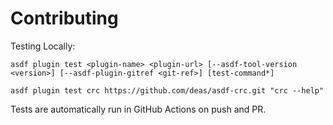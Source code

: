 # Contributing

Testing Locally:

```shell
asdf plugin test <plugin-name> <plugin-url> [--asdf-tool-version <version>] [--asdf-plugin-gitref <git-ref>] [test-command*]

asdf plugin test crc https://github.com/deas/asdf-crc.git "crc --help"
```

Tests are automatically run in GitHub Actions on push and PR.
